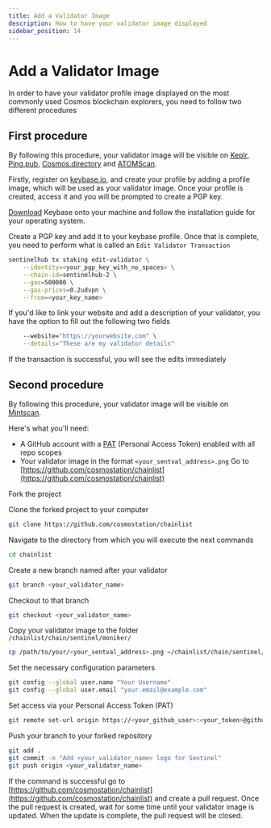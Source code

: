 ```yaml
---
title: Add a Validator Image
description: How to have your validator image displayed
sidebar_position: 14
---
```


# Add a Validator Image

In order to have your validator profile image displayed on the most commonly used Cosmos blockchain explorers, you need to follow two different procedures

## First procedure

By following this procedure, your validator image will be visible on [Keplr](https://wallet.keplr.app/chains/sentinel), [Ping.pub](https://ping.pub/sentinel/staking), [Cosmos.directory](https://cosmos.directory/sentinel/validators) and [ATOMScan](https://atomscan.com/sentinel/validators).

Firstly, register on [keybase.io](https://keybase.io/), and create your profile by adding a profile image, which will be used as your validator image. Once your profile is created, access it and you will be prompted to create a PGP key.

[Download](https://keybase.io/download) Keybase onto your machine and follow the installation guide for your operating system.

Create a PGP key and add it to your keybase profile. Once that is complete, you need to perform what is called an `Edit Validator Transaction`

```bash
sentinelhub tx staking edit-validator \
    --identity=<your_pgp_key_with_no_spaces> \
    --chain-id=sentinelhub-2 \
    --gas=500000 \
    --gas-prices=0.2udvpn \
    --from=<your_key_name>
```

If you'd like to link your website and add a description of your validator, you have the option to fill out the following two fields

```bash
    --website="https://yourwebsite.com" \
    --details="These are my validator details"
```

If the transaction is successful, you will see the edits immediately

## Second procedure

By following this procedure, your validator image will be visible on [Mintscan](https://www.mintscan.io/sentinel/validators).

Here's what you'll need:
- A GitHub account with a [PAT](https://github.com/settings/tokens) (Personal Access Token) enabled with all repo scopes
- Your validator image in the format `<your_sentval_address>.png`
Go to [https://github.com/cosmostation/chainlist](https://github.com/cosmostation/chainlist)

Fork the project

Clone the forked project to your computer

```bash
git clone https://github.com/cosmostation/chainlist
```

Navigate to the directory from which you will execute the next commands

```bash
cd chainlist
```

Create a new branch named after your validator

```bash
git branch <your_validator_name>
```

Checkout to that branch

```bash
git checkout <your_validator_name>
```

Copy your validator image to the folder `/chainlist/chain/sentinel/moniker/`

```bash
cp /path/to/your/<your_sentval_address>.png ~/chainlist/chain/sentinel/moniker/
```

Set the necessary configuration parameters

```bash
git config --global user.name "Your Username"
git config --global user.email "your.email@example.com"
```

Set access via your Personal Access Token (PAT)

```bash
git remote set-url origin https://<your_github_user>:<your_token>@github.com/<your_github_user>chainlist.git
```

Push your branch to your forked repository

```bash
git add .
git commit -m "Add <your_validator_name> logo for Sentinel"
git push origin <your_validator_name>
```

If the command is successful go to [https://github.com/cosmostation/chainlist](https://github.com/cosmostation/chainlist) and create a pull request. Once the pull request is created, wait for some time until your validator image is updated. When the update is complete, the pull request will be closed.